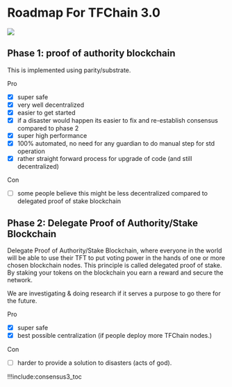 
# Roadmap For TFChain 3.0

![](img/limitedsupply_.png)

## Phase 1: proof of authority blockchain

<!-- Proof of authority blockchain run by group of 9 TFGuardians. -->

<!-- Each Guardian is independent and has all best intentions for TF in mind. -->

This is implemented using parity/substrate.

Pro

- [X] super safe 
- [X] very well decentralized
- [X] easier to get started
- [X] if a disaster would happen its easier to fix and re-establish consensus compared to phase 2
- [X] super high performance
- [X] 100% automated, no need for any guardian to do manual step for std operation
- [X] rather straight forward process for upgrade of code (and still decentralized)

Con

- [ ] some people believe this might be less decentralized compared to delegated proof of stake blockchain

<!-- Future we could at any point in time decide to run more nodes e.g. 99 or so, there is no limit to this. -->

## Phase 2: Delegate Proof of Authority/Stake Blockchain

Delegate Proof of Authority/Stake Blockchain, where everyone in the world will be able to use their TFT to put voting power in the hands of one or more chosen blockchain nodes. This principle is called delegated proof of stake. By staking your tokens on the blockchain you earn a reward and secure the network.

We are investigating & doing research if it serves a purpose to go there for the future.

Pro

- [X] super safe 
- [X] best possible centralization (if people deploy more TFChain nodes.)

Con

- [ ] harder to provide a solution to disasters (acts of god).
<!-- - [ ] upgrades happen by the people who provide the nodes, which means that actually we could argue that maybe this is not more decentralized compared to Phase 2. Ofcourse people could redraw their delegated stake but who actually is checking on this. -->

!!!include:consensus3_toc